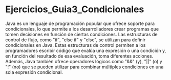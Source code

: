 # Ejercicios_Guia3_Condicionales

Java es un lenguaje de programación popular que ofrece soporte para condicionales, lo que permite a los desarrolladores crear programas 
que tomen decisiones en función de ciertas condiciones. Las estructuras de control de flujo, como "if", "else if" y "else", se utilizan 
para definir condicionales en Java. Estas estructuras de control permiten a los programadores escribir código que evalúa una expresión o 
una condición y, en función del resultado de esa evaluación, toma diferentes acciones. Además, Java también ofrece operadores lógicos 
como "&&" (y), "||" (o) y "!" (no) que se pueden utilizar para combinar múltiples condiciones en una sola expresión condicional.
